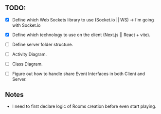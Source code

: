 ## TODO:

- [x] Define which Web Sockets library to use (Socket.io || WS) -> I'm going with Socket.io
- [x] Define which technology to use on the client (Next.js || React + vite).
- [ ] Define server folder structure.
- [ ] Activity Diagram. 
- [ ] Class Diagram.
- [ ] Figure out how to handle share Event Interfaces in both Client and Server.


## Notes
- I need to first declare logic of Rooms creation before even start playing.
